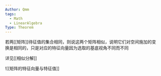 ```yaml
---
Author: Qmm
tags:
  - Math
  - LinearAlgebra
Type: Theorem
---
```

若两[[矩阵]]待征值的集合相同，则说这两个矩阵相似，说明它们对空间施加的变换是相同的，只是对应的特征向量因为选取的基底视角不同而不同

详见[[相似分解]]


![[矩阵的特征向量与特征值]]

